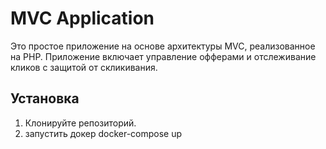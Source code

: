 # MVC Application

Это простое приложение на основе архитектуры MVC, реализованное на PHP. Приложение включает управление офферами и отслеживание кликов с защитой от скликивания.

## Установка

1. Клонируйте репозиторий.
2. запустить докер
docker-compose up